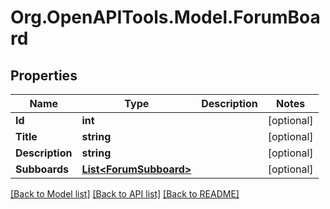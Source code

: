 # Org.OpenAPITools.Model.ForumBoard

## Properties

Name | Type | Description | Notes
------------ | ------------- | ------------- | -------------
**Id** | **int** |  | [optional] 
**Title** | **string** |  | [optional] 
**Description** | **string** |  | [optional] 
**Subboards** | [**List&lt;ForumSubboard&gt;**](ForumSubboard.md) |  | [optional] 

[[Back to Model list]](../README.md#documentation-for-models) [[Back to API list]](../README.md#documentation-for-api-endpoints) [[Back to README]](../README.md)

